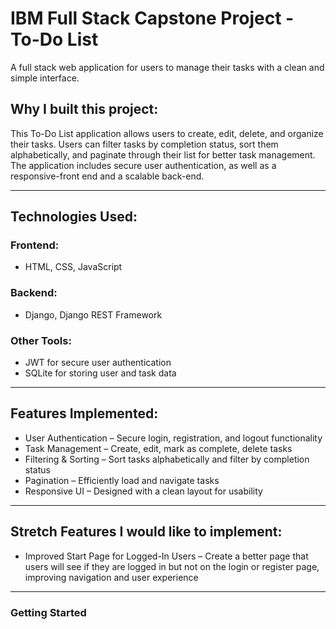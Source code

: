 # IBM Full Stack Capstone Project - To-Do List

A full stack web application for users to manage their tasks with a clean and simple interface.

## Why I built this project: 

This To-Do List application allows users to create, edit, delete, and organize their tasks. Users can filter tasks by completion status, sort them alphabetically, and paginate through their list for better task management. The application includes secure user authentication, as well as a responsive-front end and a scalable back-end.

---

## Technologies Used: 
### Frontend: 
- HTML, CSS, JavaScript
### Backend: 
- Django, Django REST Framework
### Other Tools: 
- JWT for secure user authentication
- SQLite for storing user and task data

---

## Features Implemented: 
- User Authentication – Secure login, registration, and logout functionality
- Task Management – Create, edit, mark as complete, delete tasks
- Filtering & Sorting – Sort tasks alphabetically and filter by completion status
- Pagination – Efficiently load and navigate tasks
- Responsive UI – Designed with a clean layout for usability

---

## Stretch Features I would like to implement: 
- Improved Start Page for Logged-In Users – Create a better page that users will see if they are logged in but not on the login or register page, improving navigation and user experience

---

### Getting Started

